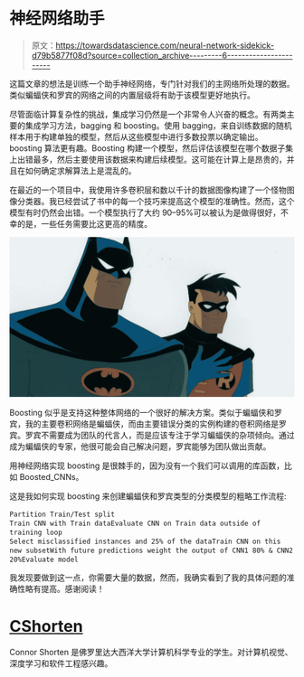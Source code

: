 # 神经网络助手

> 原文：<https://towardsdatascience.com/neural-network-sidekick-d79b5877f08d?source=collection_archive---------6----------------------->

这篇文章的想法是训练一个助手神经网络，专门针对我们的主网络所处理的数据。类似蝙蝠侠和罗宾的网络之间的内置层级将有助于该模型更好地执行。

尽管面临计算复杂性的挑战，集成学习仍然是一个非常令人兴奋的概念。有两类主要的集成学习方法，bagging 和 boosting。使用 bagging，来自训练数据的随机样本用于构建单独的模型，然后从这些模型中进行多数投票以确定输出。boosting 算法更有趣。Boosting 构建一个模型，然后评估该模型在哪个数据子集上出错最多，然后主要使用该数据来构建后续模型。这可能在计算上是昂贵的，并且在如何确定求解算法上是混乱的。

在最近的一个项目中，我使用许多卷积层和数以千计的数据图像构建了一个怪物图像分类器。我已经尝试了书中的每一个技巧来提高这个模型的准确性。然而，这个模型有时仍然会出错。一个模型执行了大约 90–95%可以被认为是做得很好，不幸的是，一些任务需要比这更高的精度。

![](img/bf6934002dccc044a7adedec2e9b281a.png)

Boosting 似乎是支持这种整体网络的一个很好的解决方案。类似于蝙蝠侠和罗宾，我的主要卷积网络是蝙蝠侠，而由主要错误分类的实例构建的卷积网络是罗宾。罗宾不需要成为团队的代言人，而是应该专注于学习蝙蝠侠的杂项倾向。通过成为蝙蝠侠的专家，他很可能会自己解决问题，罗宾能够为团队做出贡献。

用神经网络实现 boosting 是很棘手的，因为没有一个我们可以调用的库函数，比如 Boosted_CNNs。

这是我如何实现 boosting 来创建蝙蝠侠和罗宾类型的分类模型的粗略工作流程:

```
Partition Train/Test split
Train CNN with Train dataEvaluate CNN on Train data outside of training loop
Select misclassified instances and 25% of the dataTrain CNN on this new subsetWith future predictions weight the output of CNN1 80% & CNN2 20%Evaluate model
```

我发现要做到这一点，你需要大量的数据，然而，我确实看到了我的具体问题的准确性略有提高。感谢阅读！

# [CShorten](https://medium.com/@connorshorten300)

Connor Shorten 是佛罗里达大西洋大学计算机科学专业的学生。对计算机视觉、深度学习和软件工程感兴趣。